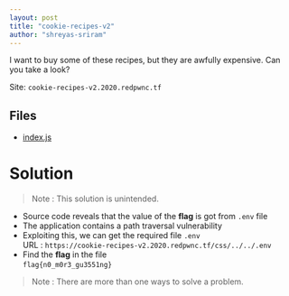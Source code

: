 ```yaml
---
layout: post
title: "cookie-recipes-v2"
author: "shreyas-sriram"
---
```


I want to buy some of these recipes, but they are awfully expensive. Can you take a look?

Site: `cookie-recipes-v2.2020.redpwnc.tf`

## Files
* [index.js]({{site.baseurl}}/assets/cookie-recipes-v2/index.js)

# Solution

> Note : This solution is unintended.

* Source code reveals that the value of the **flag** is got from `.env` file
* The application contains a path traversal vulnerability
* Exploiting this, we can get the required file `.env`<br/>
URL  :  ` https://cookie-recipes-v2.2020.redpwnc.tf/css/../../.env `
* Find the **flag** in the file<br/>
` flag{n0_m0r3_gu3551ng} `

> Note : There are more than one ways to solve a problem.
